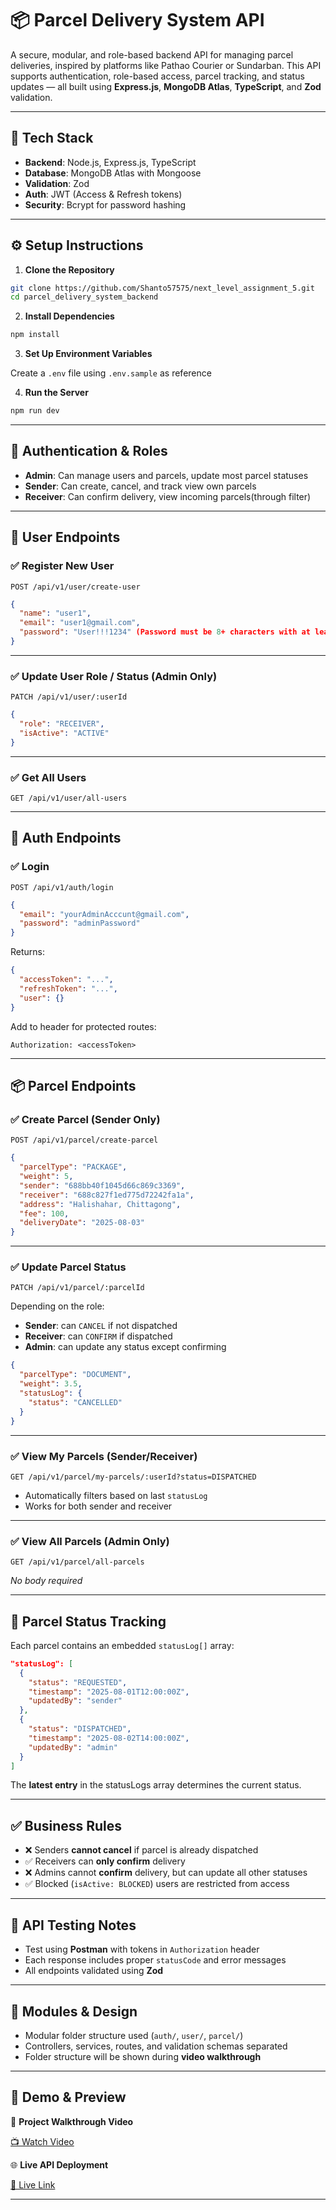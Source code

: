 # 📦 Parcel Delivery System API

A secure, modular, and role-based backend API for managing parcel deliveries, inspired by platforms like Pathao Courier or Sundarban. This API supports authentication, role-based access, parcel tracking, and status updates — all built using **Express.js**, **MongoDB Atlas**, **TypeScript**, and **Zod** validation.

---

## 🚀 Tech Stack

- **Backend**: Node.js, Express.js, TypeScript
- **Database**: MongoDB Atlas with Mongoose
- **Validation**: Zod
- **Auth**: JWT (Access & Refresh tokens)
- **Security**: Bcrypt for password hashing

---

## ⚙️ Setup Instructions

1. **Clone the Repository**

```bash
git clone https://github.com/Shanto57575/next_level_assignment_5.git
cd parcel_delivery_system_backend
````

2. **Install Dependencies**

```bash
npm install
```

3. **Set Up Environment Variables**

Create a `.env` file using `.env.sample` as reference

4. **Run the Server**

```bash
npm run dev
```

---

## 🔐 Authentication & Roles

* **Admin**: Can manage users and parcels, update most parcel statuses
* **Sender**: Can create, cancel, and track view own parcels
* **Receiver**: Can confirm delivery, view incoming parcels(through filter)

---

## 🧍 User Endpoints

### ✅ Register New User

`POST /api/v1/user/create-user`

```json
{
  "name": "user1",
  "email": "user1@gmail.com",
  "password": "User!!!1234" (Password must be 8+ characters with at least one lowercase, uppercase, digit, and special character (@#$%!^&*?).)
}
```

---

### ✅ Update User Role / Status (Admin Only)

`PATCH /api/v1/user/:userId`

```json
{
  "role": "RECEIVER",
  "isActive": "ACTIVE"
}
```

---

### ✅ Get All Users

`GET /api/v1/user/all-users`

---

## 🔐 Auth Endpoints

### ✅ Login

`POST /api/v1/auth/login`

```json
{
  "email": "yourAdminAcccunt@gmail.com",
  "password": "adminPassword"
}
```

Returns:

```json
{
  "accessToken": "...",
  "refreshToken": "...",
  "user": {}
}
```

Add to header for protected routes:

```
Authorization: <accessToken>
```

---

## 📦 Parcel Endpoints

### ✅ Create Parcel (Sender Only)

`POST /api/v1/parcel/create-parcel`

```json
{
  "parcelType": "PACKAGE",
  "weight": 5,
  "sender": "688bb40f1045d66c869c3369",
  "receiver": "688c827f1ed775d72242fa1a",
  "address": "Halishahar, Chittagong",
  "fee": 100,
  "deliveryDate": "2025-08-03"
}
```

---

### ✅ Update Parcel Status

`PATCH /api/v1/parcel/:parcelId`

Depending on the role:

* **Sender**: can `CANCEL` if not dispatched
* **Receiver**: can `CONFIRM` if dispatched
* **Admin**: can update any status except confirming

```json
{
  "parcelType": "DOCUMENT",
  "weight": 3.5,
  "statusLog": {
    "status": "CANCELLED"
  }
}
```

---

### ✅ View My Parcels (Sender/Receiver)

`GET /api/v1/parcel/my-parcels/:userId?status=DISPATCHED`

* Automatically filters based on last `statusLog`
* Works for both sender and receiver

---

### ✅ View All Parcels (Admin Only)

`GET /api/v1/parcel/all-parcels`

*No body required*

---

## 🔁 Parcel Status Tracking

Each parcel contains an embedded `statusLog[]` array:

```json
"statusLog": [
  {
    "status": "REQUESTED",
    "timestamp": "2025-08-01T12:00:00Z",
    "updatedBy": "sender"
  },
  {
    "status": "DISPATCHED",
    "timestamp": "2025-08-02T14:00:00Z",
    "updatedBy": "admin"
  }
]
```

The **latest entry** in the statusLogs array determines the current status.

---

## ✅ Business Rules

* ❌ Senders **cannot cancel** if parcel is already dispatched
* ✅ Receivers can **only confirm** delivery
* ❌ Admins cannot **confirm** delivery, but can update all other statuses
* ✅ Blocked (`isActive: BLOCKED`) users are restricted from access

---

## 🧪 API Testing Notes

* Test using **Postman** with tokens in `Authorization` header
* Each response includes proper `statusCode` and error messages
* All endpoints validated using **Zod**

---

## 🧩 Modules & Design

* Modular folder structure used (`auth/`, `user/`, `parcel/`)
* Controllers, services, routes, and validation schemas separated
* Folder structure will be shown during **video walkthrough**

---

## 🚀 Demo & Preview

🎥 **Project Walkthrough Video**

[📺 Watch Video](https://drive.google.com/file/d/1nWAayCB3bvprsaMFI3wV6LAm7qb0IDoE/view?usp=sharing)

🌐 **Live API Deployment**

[🔗 Live Link](https://parcel-delivery-system-backend-umber.vercel.app)

---